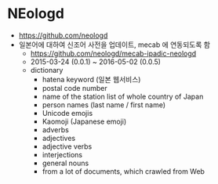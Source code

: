# NEologd

- https://github.com/neologd
- 일본어에 대하여 신조어 사전을 업데이트, mecab 에 연동되도록 함
  - https://github.com/neologd/mecab-ipadic-neologd
  - 2015-03-24 (0.0.1) ~ 2016-05-02 (0.0.5)
  - dictionary
    - hatena keyword (일본 웹서비스)
    - postal code number
    - name of the station list of whole country of Japan
    - person names (last name / first name)
    - Unicode emojis
    - Kaomoji (Japanese emoji)
    - adverbs
    - adjectives
    - adjective verbs
    - interjections
    - general nouns
    - from a lot of documents, which crawled from Web
